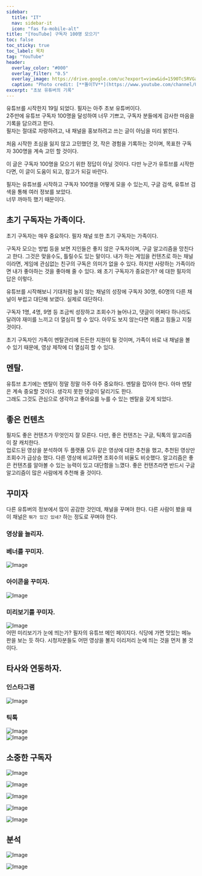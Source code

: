 ```yaml
---
sidebar:
  title: "IT"
  nav: sidebar-it
  icon: "fas fa-mobile-alt"
title: "[YouTube] 구독자 100명 모으기"
toc: false
toc_sticky: true
toc_label: 목차
tag: "YouTube"
header:
  overlay_color: "#000"
  overlay_filter: "0.5"
  overlay_image: https://drive.google.com/uc?export=view&id=1590Tc5RVGa4XGUOcu7sWUuXurqT8ekvW
  caption: "Photo credit: [**똘이TV**](https://www.youtube.com/channel/UClFZ-sHYVl2kgR-2o2E2mPQ)"
excerpt: "초보 유튜버의 기록"
---
```

유튜브를 시작한지 19일 되었다. 필자는 아주 초보 유튜버이다.  
2주만에 유튜브 구독자 100명을 달성하여 너무 기쁘고, 구독자 분들에게 감사한 마음을 기록을 담으려고 한다.  
필자는 절대로 자랑하려고, 내 채널을 홍보하려고 쓰는 글이 아님을 미리 밝힌다.  

처음 시작한 초심을 잃지 않고 고민했던 것, 작은 경험을 기록하는 것이며, 목표한 구독자 300명을 계속 고민 할 것이다.  

이 글은 구독자 100명을 모으기 위한 정답이 아닐 것이다. 다만 누군가 유튜브를 시작한다면, 이 글이 도움이 되고, 참고가 되길 바란다. 

필자는 유튜브를 시작하고 구독자 100명을 어떻게 모을 수 있는지, 구글 검색, 유튜브 검색을 통해 여러 정보를 보았다.  
너무 까마득 했기 때문이다.

## 초기 구독자는 가족이다.
초기 구독자는 매우 중요하다. 필자 채널 또한 초기 구독자는 가족이다.  

구독자 모으는 방법 등을 보면 지인들은 좋지 않은 구독자이며, 구글 알고리즘을 망친다고 한다. 그것은 맞을수도, 틀릴수도 있는 말이다. 내가 하는 게임을 컨텐츠로 하는 채널이라면, 게임에 관심없는 친구의 구독은 의미가 없을 수 있다. 하지만 사랑하는 가족이라면 내가 좋아하는 것을 좋아해 줄 수 있다. 왜 초기 구독자가 중요한가? 에 대한 필자의 답은 이렇다.

유튜브를 시작해보니 기대처럼 늘지 않는 채널의 성장에 구독자 30명, 60명의 다른 채널이 부럽고 대단해 보였다. 실제로 대단하다.  

구독자 1명, 4명, 9명 등 조금씩 성장하고 조회수가 늘어나고, 댓글이 어쩌다 하나라도 달려야 재미를 느끼고 더 열심히 할 수 있다. 아무도 보지 않는다면 외롭고 힘들고 지칠 것이다.  

초기 구독자인 가족이 멘탈관리에 든든한 지원이 될 것이며, 가족이 바로 내 채널을 볼 수 있기 때문에, 영상 제작에 더 열심히 할 수 있다.

## 멘탈.
유튜브 초기에는 멘탈이 정말 정말 아주 아주 중요하다.
멘탈을 잡아야 한다. 
아마 멘탈은 계속 중요할 것이다. 생각지 못한 댓글이 달리기도 한다.  
그래도 그것도 관심으로 생각하고 좋아요를 누를 수 있는 멘탈을 갖게 되었다.  

## 좋은 컨텐츠
필자도 좋은 컨텐츠가 무엇인지 잘 모른다. 다만, 좋은 컨텐츠는 구글, 틱톡의 알고리즘이 잘 캐치한다.    
업로드된 영상을 분석하여 두 플랫폼 모두 같은 영상에 대한 추천을 했고,
추천된 영상만 조회수가 급상승 했다. 다른 영상에 비교하면 조회수의 비율도 비슷했다. 
알고리즘은 좋은 컨텐츠를 알아볼 수 있는 능력이 있고 대단함을 느꼈다.
좋은 컨텐츠라면 반드시 구글 알고리즘이 많은 사람에게 추천해 줄 것이다.

## 꾸미자
다른 유튜버의 정보에서 많이 공감한 것인데, 채널을 꾸며야 한다. 다른 사람이 봤을 때 이 채널은 `뭐가 있긴 있네?` 하는 정도로 꾸며야 한다. 
### 영상을 늘리자.
 
### 베너를 꾸미자.
![Image](https://drive.google.com/uc?export=view&id=1CPajywCH5HJyFJEzWspYDDEVR2w_x25L)
 
### 아이콘을 꾸미자.
![Image](https://drive.google.com/uc?export=view&id=19gvwd071-uo2Fre7I5eIzJzUpYsybZ4x)
 
### 미리보기를 꾸미자.
![Image](https://drive.google.com/uc?export=view&id=11J01XTqgtnJ3-dbeCYoJj2l2z50hmLkd)  
어떤 미리보기가 눈에 띄는가? 필자의 유튜브 메인 페이지다. 식당에 가면 맛있는 메뉴판을 보는 듯 하다. 시청자분들도 어떤 영상을 볼지 이리저리 눈에 띄는 것을 먼저 볼 것이다. 

## 타사와 연동하자.
### 인스타그램
![Image](https://drive.google.com/uc?export=view&id=1m09JV9mZ8kogqPdCDx0rDd3G0KethsEp)
### 틱톡
![Image](https://drive.google.com/uc?export=view&id=12c8hjDL_y1YsiStbQZiyUKwOfk7SeQqa)  
![Image](https://drive.google.com/uc?export=view&id=1vwg1hqHuGGqX3iYYpkfcZL50WjOwQ2Aq)

## 소중한 구독자
![Image](https://drive.google.com/uc?export=view&id=1jomp5IozxveczL3RxPhDPWSVTxqeXzl9)

![Image](https://drive.google.com/uc?export=view&id=1fKGlw6-beXbmKDEZlutMOBXhySuBH8OJ)

![Image](https://drive.google.com/uc?export=view&id=1RLIicTPUelQIE_OBvW4qAInChdoV6lxf)

![Image](https://drive.google.com/uc?export=view&id=166dwDTecWVrcLmSiyYct90C67i_HVFeN)

![Image](https://drive.google.com/uc?export=view&id=1aD4IZRkdpjeUFdXbQdj2y9LwnLTYTRvg)





## 분석
![Image](https://drive.google.com/uc?export=view&id=1nm0QF3fPt5WvphuArmO4IA6V5HrfOCgu)

![Image](https://drive.google.com/uc?export=view&id=1hwrX3z8XyUVmpNM8EnhQBq0HWkfCTDFt)
